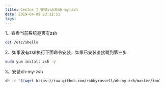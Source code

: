 ```yaml
---
title: Centos 7 安装zsh和oh-my-zsh
date: 2019-04-05 23:11:51
tags:
---
```


1、查看当前系统是否有zsh

```bash
cat /etc/shells
```
2、如果没有zsh执行下面命令安装，如果已安装直接跳到第三步

```bash
sudo yum install zsh -y
```
3、安装oh-my-zsh

```bash
sh -c "$(wget https://raw.github.com/robbyrussell/oh-my-zsh/master/tools/install.sh -O -)"
```


